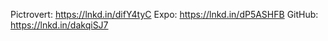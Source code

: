 Pictrovert: https://lnkd.in/difY4tyC
Expo: https://lnkd.in/dP5ASHFB
GitHub: https://lnkd.in/dakqiSJ7
